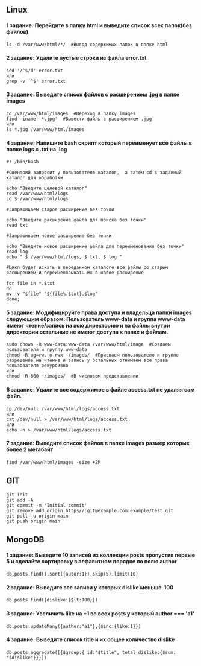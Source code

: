 ## Linux

#### 1 задание: Перейдите в папку html и выведите список всех папок(без файлов) 
```
ls -d /var/www/html/*/  #Вывод содержимых папок в папке html
```
#### 2 задание: Удалите пустые строки из файла error.txt
```
sed '/^$/d' error.txt
или
grep -v '^$' error.txt
```

#### 3 задание: Выведите список файлов с расширением .jpg в папке images
```
cd /var/www/html/images  #Переход в папку images
find -iname '*.jpg'  #Вывести файлы с расширением .jpg
или 
ls *.jpg /var/www/html/images 
```

#### 4 задание: Напишите bash скрипт который переименует все файлы в папке logs с .txt на .log
```
#! /bin/bash

#Сценарий запросит у пользователя каталог,  а затем cd в заданный каталог для обработки

echo "Введите целевой каталог"  
read /var/www/html/logs   
cd $ /var/www/html/logs   

#Запрашиваем старое расширение без точки 

echo "Введите расширение файла для поиска без точки"
read txt   

#Запрашиваем новое расширение без точки

echo "Введите новое расширение файла для переименования без точки"
read log  
echo " $ /var/www/html/logs, $ txt, $ log "

#Цикл будет искать в переданном каталоге все файлы со старым расширением и переименовывать их в новое расширение

for file in *.$txt
do
mv -v "$file" "${file%.$txt}.$log"
done;
```

#### 5 задание: Модифицируйте права доступа и владельца папки images следующим образом: Пользователь www-data и группа www-data имеют чтение/запись на всю директорию и на файлы внутри директории остальные не имеют доступа к папке и файлам.
```
sudo chown -R www-data:www-data /var/www/html/image  #Создаем пользователя и группу www-data
chmod -R ug=rw, o-rwx ~/images/  #Присваем пользователю и группе разрешение на чтение и запись у остальных отнимаем все права пользователя рекурсивно
или
chmod -R 660 ~/images/  #В числовом представлении
``` 

#### 6 задание: Удалите все содержимое в файле access.txt не удаляя сам файл.
```
cp /dev/null /var/www/html/logs/access.txt
или
cat /dev/null > /var/www/html/logs/access.txt
или
echo -n > /var/www/html/logs/access.txt
```

#### 7 задание: Выведите список файлов в папке images размер которых более 2 мегабайт
```
find /var/www/html/images -size +2M
```


## GIT
```
git init   
git add -A 
git commit -m 'Initial commit'
git remove add origin https//:git@example.com:example/test.git
git pull -u origin main
git push origin main
```


## MongoDB
#### 1 задание: Выведите 10 записей из коллекции posts пропустив первые 5 и сделайте сортировку в алфавитном порядке по полю author
```
db.posts.find().sort({autor:1}).skip(5).limit(10)
```
#### 2 задание: Выведите все записи у которых dislike меньше  100
```
db.posts.find({dislike:{$lt:100}})
```
#### 3 задание: Увеличить like на +1 во всех posts  у который author  === 'a1' 
```
db.posts.updateMany({author:"a1"},{$inc:{like:1}})
```
#### 4 задание: Выведите список title и их общее количество dislike
```
db.posts.aggredate([{$group:{_id:"$title", total_dislike:{$sum: "$dislike"}}}])
```